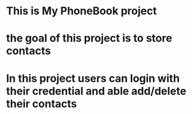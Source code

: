 # This is My PhoneBook project 
# the goal of this project is to store contacts
# In this project users can login with their credential and able add/delete their contacts
